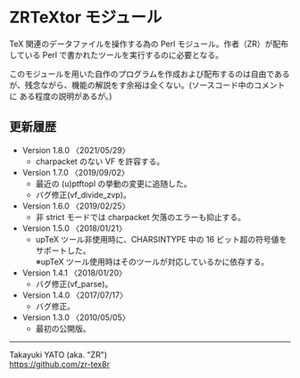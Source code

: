 ZRTeXtor モジュール
===================

TeX 関連のデータファイルを操作する為の Perl モジュール。作者（ZR）が配布
している Perl で書かれたツールを実行するのに必要となる。

このモジュールを用いた自作のプログラムを作成および配布するのは自由である
が、残念ながら、機能の解説をす余裕は全くない。(ソースコード中のコメントに
ある程度の説明があるが。)

更新履歴
--------

  * Version 1.8.0 〈2021/05/29〉
      - charpacket のない VF を許容する。
  * Version 1.7.0 〈2019/09/02〉
      - 最近の (u)ptftopl の挙動の変更に追随した。
      - バグ修正(vf_divide_zvp)。
  * Version 1.6.0 〈2019/02/25〉
      - 非 strict モードでは charpacket 欠落のエラーも抑止する。
  * Version 1.5.0 〈2018/01/21〉
      - upTeX ツール非使用時に、CHARSINTYPE 中の 16 ビット超の符号値を
        サポートした。  
        ※upTeX ツール使用時はそのツールが対応しているかに依存する。
  * Version 1.4.1 〈2018/01/20〉
      - バグ修正(vf_parse)。
  * Version 1.4.0 〈2017/07/17〉
      - バグ修正。
  * Version 1.3.0 〈2010/05/05〉
      - 最初の公開版。

--------------------
Takayuki YATO (aka. "ZR")  
https://github.com/zr-tex8r
